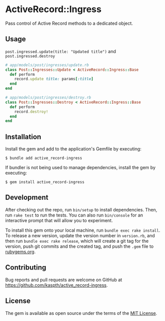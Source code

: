 # ActiveRecord::Ingress

Pass control of Active Record methods to a dedicated object.

## Usage

`post.ingressed.update(title: "Updated title")` and `post.ingressed.destroy`

```ruby
# app/models/post/ingresses/update.rb
class Post::Ingresses::Update < ActiveRecord::Ingress::Base
  def perform
    record.update title: params[:title]
  end
end

# app/models/post/ingresses/destroy.rb
class Post::Ingresses::Destroy < ActiveRecord::Ingress::Base
  def perform
    record.destroy!
  end
end
```

## Installation

Install the gem and add to the application's Gemfile by executing:

    $ bundle add active_record-ingress

If bundler is not being used to manage dependencies, install the gem by executing:

    $ gem install active_record-ingress

## Development

After checking out the repo, run `bin/setup` to install dependencies. Then, run `rake test` to run the tests. You can also run `bin/console` for an interactive prompt that will allow you to experiment.

To install this gem onto your local machine, run `bundle exec rake install`. To release a new version, update the version number in `version.rb`, and then run `bundle exec rake release`, which will create a git tag for the version, push git commits and the created tag, and push the `.gem` file to [rubygems.org](https://rubygems.org).

## Contributing

Bug reports and pull requests are welcome on GitHub at https://github.com/kaspth/active_record-ingress.

## License

The gem is available as open source under the terms of the [MIT License](https://opensource.org/licenses/MIT).
